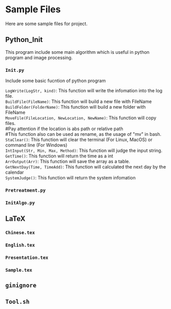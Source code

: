 # Sample Files
Here are some sample files for project.<br/>

## Python_Init
This program include some main algorithm which is useful in python program and image processing.<br/>

### `Init.py`
Include some basic fucntion of python program<br/>

`LogWrite(LogStr, kind)`: This function will write the infomation into the log file.<br/>
`BuildFile(FileName)`: This function will build a new file with FileName<br/>
`BuildFolder(FolderName)`: This function will build a new folder with FileName<br/>
`MoveFile(FileLocation, NewLocation, NewName)`: This function will copy files.<br/>
	#Pay attention if the location is abs path or relative path<br/>
	#This function also can be used as rename, as the usage of "mv" in bash.<br/>
`StaClear()`: This function will clear the terminal (For Linux, MacOS) or command line (For Windows)<br/>
`IntInput(Str, Min, Max, Method)`: This function will judge the input string.<br/>
`GetTime()`: This function will return the time as a int<br/>
`ArrOutput(Arr)`: This function will save the array as a table.<br/>
`GetNextDay(Time, TimeAdd)`: This function will calculated the next day by the calendar<br/>
`SystemJudge()`: This function will return the system infomation<br/>


### `Pretreatment.py`

### `InitAlgo.py`

## LaTeX

### `Chinese.tex`

### `English.tex`

### `Presentation.tex`

### `Sample.tex`

## `ginignore`

## `Tool.sh`